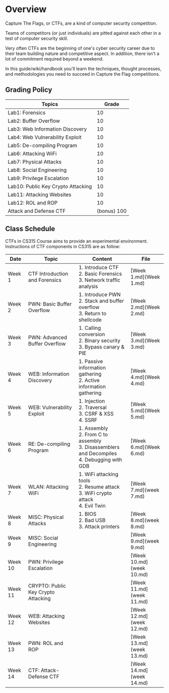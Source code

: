 # Overview

Capture The Flags, or CTFs, are a kind of computer security competition.

Teams of competitors (or just individuals) are pitted against each other in a test of computer security skill.

Very often CTFs are the beginning of one's cyber security career due to their team building nature and competitive aspect. In addition, there isn't a lot of commitment required beyond a weekend.

In this guide/wiki/handbook you'll learn the techniques, thought processes, and methodologies you need to succeed in Capture the Flag competitions.

## Grading Policy

| Topics                             | Grade       |
| ---------------------------------- | ----------- |
| Lab1: Forensics                    | 10          |
| Lab2: Buffer Overflow              | 10          |
| Lab3: Web Information Discovery    | 10          |
| Lab4: Web Vulnerability Exploit    | 10          |
| Lab5: De-compiling Program         | 10          |
| Lab6: Attacking WiFi               | 10          |
| Lab7: Physical Attacks             | 10          |
| Lab8: Social Engineering           | 10          |
| Lab9: Privilege Escalation         | 10          |
| Lab10: Public Key Crypto Attacking | 10          |
| Lab11: Attacking Websites          | 10          |
| Lab12: ROL and ROP                 | 10          |
| Attack and Defense CTF             | (bonus) 100 |

## Class Schedule

CTFs in CS315 Course aims to provide an experimental environment. Instructions of CTF components in CS315 are as follow:

| Date    | Topic                               | Content                                                      | File                     |
| ------- | ----------------------------------- | ------------------------------------------------------------ | ------------------------ |
| Week 1  | CTF Introduction and Forensics      | 1. Introduce CTF<br />2. Basic Forensics<br />3. Network traffic analysis | [Week 1.md](Week 1.md)   |
| Week 2  | PWN: Basic Buffer Overflow          | 1. Introduce PWN<br />2. Stack and buffer overflow<br />3. Return to shellcode | [Week 2.md](Week 2.md)   |
| Week 3  | PWN: Advanced Buffer Overflow       | 1. Calling conversion<br />2. Binary security<br />3. Bypass canary & PIE | [Week 3.md](Week 3.md)   |
| Week 4  | WEB: Information Discovery          | 1. Passive information gathering<br />2. Active information gathering | [Week 4.md](Week 4.md)   |
| Week 5  | WEB: Vulnerability Exploit          | 1. Injection<br />2. Traversal<br />3. CSRF & XSS<br />4. SSRF | [Week 5.md](Week 5.md)   |
| Week 6  | RE: De-compiling Program            | 1. Assembly<br />2. From C to assembly<br />3. Disassemblers and Decompiles<br />4. Debugging with GDB | [Week 6.md](Week 6.md)   |
| Week 7  | WLAN: Attacking WiFi                | 1. WiFi attacking tools<br />2. Resume attack<br />3. WiFi crypto attack<br />4. Evil Twin | [Week 7.md](week 7.md)   |
| Week 8  | MISC: Physical Attacks              | 1. BIOS<br />2. Bad USB<br />3. Attack printers              | [Week 8.md](week 8.md)   |
| Week 9  | MISC: Social Engineering            |                                                              | [Week 9.md](week 9.md)   |
| Week 10 | PWN: Privilege Escalation           |                                                              | [Week 10.md](week 10.md) |
| Week 11 | CRYPTO: Public Key Crypto Attacking |                                                              | [Week 11.md](week 11.md) |
| Week 12 | WEB: Attacking Websites             |                                                              | [Week 12.md](week 12.md) |
| Week 13 | PWN: ROL and ROP                    |                                                              | [Week 13.md](week 13.md) |
| Week 14 | CTF: Attack-Defense CTF             |                                                              | [Week 14.md](week 14.md) |

